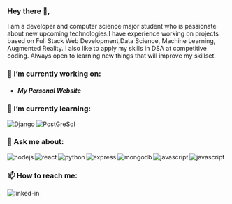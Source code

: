### Hey there 👋,

I am a developer and computer science major student who is passionate about new upcoming technologies.I have experience working on projects based on Full Stack Web Development,Data Science, Machine Learning, Augmented Reality. I also like to apply my skills in DSA at competitive coding. Always open to learning new things that will improve my skillset.


### 🔭 I’m currently working on:
  * ##### My Personal Website
### 🌱 I’m currently learning:
  <img align="left" alt="Django" src="https://img.shields.io/badge/Django-092E20?style=for-the-badge&logo=django&logoColor=white" />
  <img align="left" alt="PostGreSql" src="https://img.shields.io/badge/PostgreSQL-316192?style=for-the-badge&logo=postgresql&logoColor=white" />

<br>

### 💬 Ask me about:
  <img align="left" alt="nodejs" src="https://img.shields.io/badge/node.js%20-%2343853D.svg?&style=for-the-badge&logo=node.js&logoColor=white" />
  <img align="left" alt="react" src="https://img.shields.io/badge/react%20-%2320232a.svg?&style=for-the-badge&logo=react&logoColor=%2361DAFB" />
  <img align="left" alt="python" src="https://img.shields.io/badge/Python-3776AB?style=for-the-badge&logo=python&logoColor=white" />
  <img align="left" alt="express" src="https://img.shields.io/badge/Express.js-404D59?style=for-the-badge" />
  <img align="left" alt="mongodb" src="https://img.shields.io/badge/MongoDB-4EA94B?style=for-the-badge&logo=mongodb&logoColor=white" />
  <img align="left" alt="javascript" src="https://img.shields.io/badge/JavaScript-F7DF1E?style=for-the-badge&logo=javascript&logoColor=black" />
  <img align="left" alt="javascript" src="https://img.shields.io/badge/Flask-000000?style=for-the-badge&logo=flask&logoColor=white" />

<br>

###  📫 How to reach me:
  
[<img align="left" alt="linked-in" src="https://img.shields.io/badge/linkedin-%230077B5.svg?&style=for-the-badge&logo=linkedin&logoColor=white"/>](www.linkedin.com/in/prathamesh-kurunkar-ba399b192)

<br>
<!--
**prathameshkurunkar7/prathameshkurunkar7** is a ✨ _special_ ✨ repository because its `README.md` (this file) appears on your GitHub profile.

Here are some ideas to get you started:

- 👯 I’m looking to collaborate on ...
- 🤔 I’m looking for help with ...
- 💬 Ask me about ...
- 📫 How to reach me: ...
- 😄 Pronouns: ...
- ⚡ Fun fact: ...
-->
